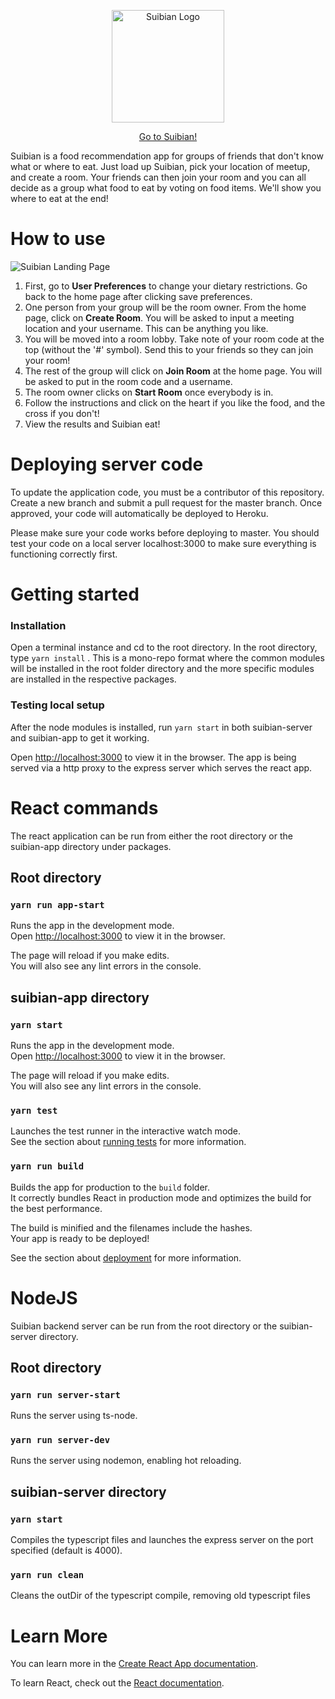 <p align="center">
  <a href="https://suibian-database.herokuapp.com/">
    <img src="https://i.imgur.com/1vA5pMw.png" width="180px" alt="Suibian Logo" />
  </a>
</p>
<p align="center"><a href="https://suibian-database.herokuapp.com/">Go to Suibian!</a></p>
Suibian is a food recommendation app for groups of friends that don't know what or where to eat. Just load up Suibian, pick your location of meetup, and create a room. Your friends can then join your room and you can all decide as a group what food to eat by voting on food items. We'll show you where to eat at the end!

# How to use
![Suibian Landing Page](https://i.imgur.com/7A0o0Ti.png)
1. First, go to **User Preferences** to change your dietary restrictions. Go back to the home page after clicking save preferences.
2. One person from your group will be the room owner. From the home page, click on **Create Room**. You will be asked to input a meeting location and your username. This can be anything you like.
3. You will be moved into a room lobby. Take note of your room code at the top (without the '#' symbol). Send this to your friends so they can join your room!
4. The rest of the group will click on **Join Room** at the home page. You will be asked to put in the room code and a username.
5. The room owner clicks on **Start Room** once everybody is in.
6. Follow the instructions and click on the heart if you like the food, and the cross if you don't!
7. View the results and Suibian eat!


# Deploying server code

To update the application code, you must be a contributor of this repository. Create a new branch and submit a pull request for the master branch. Once approved, your code will automatically be deployed to Heroku.

Please make sure your code works before deploying to master. You should test your code on a local server localhost:3000 to make sure everything is functioning correctly first.

# Getting started

### Installation

Open a terminal instance and cd to the root directory. In the root directory, type `yarn install` . This is a mono-repo format where the common modules will be installed in the root folder directory and the more specific modules are installed in the respective packages.

### Testing local setup

After the node modules is installed, run `yarn start` in both suibian-server and suibian-app to get it working.

Open [http://localhost:3000](http://localhost:3000) to view it in the browser.
The app is being served via a http proxy to the express server which serves the react app.

# React commands

The react application can be run from either the root directory or the suibian-app directory under packages.

## Root directory

### `yarn run app-start`

Runs the app in the development mode.<br />
Open [http://localhost:3000](http://localhost:3000) to view it in the browser.

The page will reload if you make edits.<br />
You will also see any lint errors in the console.

## suibian-app directory

### `yarn start`

Runs the app in the development mode.<br />
Open [http://localhost:3000](http://localhost:3000) to view it in the browser.

The page will reload if you make edits.<br />
You will also see any lint errors in the console.

### `yarn test`

Launches the test runner in the interactive watch mode.<br />
See the section about [running tests](https://facebook.github.io/create-react-app/docs/running-tests) for more information.

### `yarn run build`

Builds the app for production to the `build` folder.<br />
It correctly bundles React in production mode and optimizes the build for the best performance.

The build is minified and the filenames include the hashes.<br />
Your app is ready to be deployed!

See the section about [deployment](https://facebook.github.io/create-react-app/docs/deployment) for more information.

# NodeJS

Suibian backend server can be run from the root directory or the suibian-server directory.

## Root directory

### `yarn run server-start`

Runs the server using ts-node.

### `yarn run server-dev`

Runs the server using nodemon, enabling hot reloading.

## suibian-server directory

### `yarn start`

Compiles the typescript files and launches the express server on the port specified (default is 4000).

### `yarn run clean`

Cleans the outDir of the typescript compile, removing old typescript files

# Learn More

You can learn more in the [Create React App documentation](https://facebook.github.io/create-react-app/docs/getting-started).

To learn React, check out the [React documentation](https://reactjs.org/).
